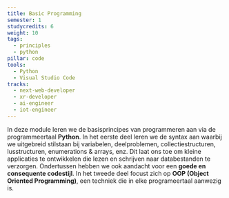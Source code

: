 ```yaml
---
title: Basic Programming
semester: 1
studycredits: 6
weight: 10
tags:
  - principles
  - python
pillar: code
tools:
  - Python
  - Visual Studio Code
tracks:
  - next-web-developer
  - xr-developer
  - ai-engineer
  - iot-engineer
---
```


In deze module leren we de basisprincipes van programmeren aan via de programmeertaal **Python**. In het eerste deel leren we de syntax aan waarbij we uitgebreid stilstaan bij variabelen, deelproblemen, collectiestructuren, lusstructuren, enumerations & arrays, enz. Dit laat ons toe om kleine applicaties te ontwikkelen die lezen en schrijven naar databestanden te verzorgen. Ondertussen hebben we ook aandacht voor een **goede en consequente codestijl**. In het tweede deel focust zich op **OOP (Object Oriented Programming)**, een techniek die in elke programeertaal aanwezig is.
